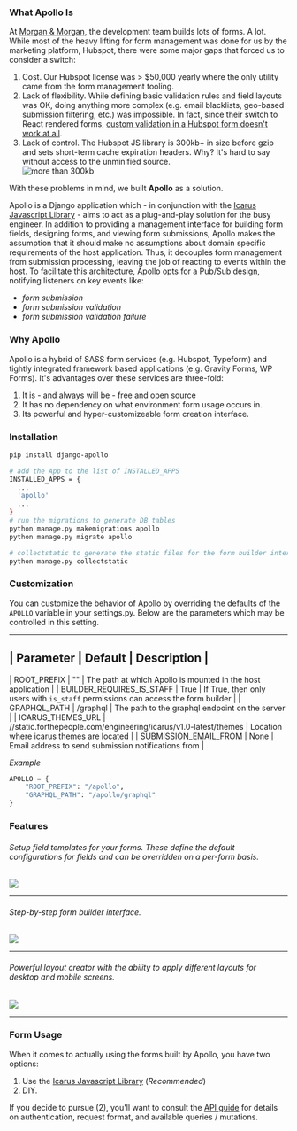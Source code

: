 ### What Apollo Is
At [Morgan & Morgan](https://www.forthepeople.com/), the development team builds lots of forms. A lot. While most of the
heavy lifting for form management was done for us by the marketing platform, Hubspot, there were some major gaps that forced us to consider
a switch:

1. Cost. Our Hubspot license was > $50,000 yearly where the only utility came from the form management tooling.
2. Lack of flexibility. While defining basic validation rules and field layouts was OK, doing anything more complex 
(e.g. email blacklists, geo-based submission filtering, etc.) was impossible. In fact, since their switch to React rendered
forms, [custom validation in a Hubspot form doesn't work at all](https://integrate.hubspot.com/t/integration-with-jquery-validator-customized-validation/1172/9).
3. Lack of control. The Hubspot JS library is 300kb+ in size before gzip and sets short-term cache expiration headers. Why? It's hard to say without access to the unminified source.  
![more than 300kb](http://static.forthepeople.com/engineering/apollo/big_hubspot.png)


With these problems in mind, we built **Apollo** as a solution. 

Apollo is a Django application which - in conjunction with the [Icarus Javascript Library](https://github.com/Morgan-and-Morgan/icarus) -
aims to act as a plug-and-play solution for the busy engineer. In addition to providing a management interface for building
form fields, designing forms, and viewing form submissions, Apollo makes the assumption that it should make no assumptions about
domain specific requirements of the host application. Thus, it decouples form management from submission processing,
leaving the job of reacting to events within the host. To facilitate this architecture, Apollo opts for a Pub/Sub design, notifying listeners
on key events like:

* _form submission_
* _form submission validation_
* _form submission validation failure_


### Why Apollo
Apollo is a hybrid of SASS form services (e.g. Hubspot, Typeform) and tightly integrated framework based applications (e.g. Gravity Forms, WP Forms).
It's advantages over these services are three-fold:

1. It is - and always will be - free and open source
2. It has no dependency on what environment form usage occurs in.
3. Its powerful and hyper-customizeable form creation interface.


### Installation
```bash
pip install django-apollo

# add the App to the list of INSTALLED_APPS
INSTALLED_APPS = {
  ...
  'apollo'
  ...
}
# run the migrations to generate DB tables
python manage.py makemigrations apollo
python manage.py migrate apollo

# collectstatic to generate the static files for the form builder interface
python manage.py collectstatic
```


### Customization
You can customize the behavior of Apollo by overriding the defaults of the `APOLLO` variable in your settings.py. Below
are the parameters which may be controlled in this setting.

 ----------------------------------------------------------------------------------------------------------------------------------------------------------------------------------
| Parameter                 | Default                                                         | Description                                                                        |
 ----------------------------------------------------------------------------------------------------------------------------------------------------------------------------------
| ROOT_PREFIX               | ""                                                              | The path at which Apollo is mounted in the host application                        |
| BUILDER_REQUIRES_IS_STAFF | True                                                            | If True, then only users with `is_staff` permissions can access the form builder   |
| GRAPHQL_PATH              | /graphql                                                        | The path to the graphql endpoint on the server                                     |
| ICARUS_THEMES_URL         | //static.forthepeople.com/engineering/icarus/v1.0-latest/themes | Location where icarus themes are located                                           |
| SUBMISSION_EMAIL_FROM     | None                                                            | Email address to send submission notifications from                                |

*Example*
```python
APOLLO = {
    "ROOT_PREFIX": "/apollo",
    "GRAPHQL_PATH": "/apollo/graphql"
}
```


### Features

###### Setup field templates for your forms. These define the default configurations for fields and can be overridden on a per-form basis. 
![](http://static.forthepeople.com/engineering/apollo/feature_create_field-min.png)

---

###### Step-by-step form builder interface.
![](http://static.forthepeople.com/engineering/apollo/feature_create_form_step_1-min.png)

---

###### Powerful layout creator with the ability to apply different layouts for desktop and mobile screens.
![](http://static.forthepeople.com/engineering/apollo/feature_build_layouts-min.png)

---


### Form Usage
When it comes to actually using the forms built by Apollo, you have two options:
 
1. Use the [Icarus Javascript Library](https://github.com/Morgan-and-Morgan/icarus) (_Recommended_)
2. DIY.

If you decide to pursue (2), you'll want to consult the [API guide](https://morgan-and-morgan.github.io/apollo/api) for details on authentication, request format,
and available queries / mutations.
